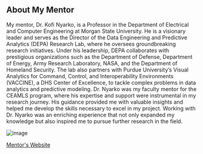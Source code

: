 ## About My Mentor

My mentor, Dr. Kofi Nyarko, is a Professor in the Department of Electrical and Computer Engineering at Morgan State University. He is a visionary leader and serves as the Director of the Data Engineering and Predictive Analytics (DEPA) Research Lab, where he oversees groundbreaking research initiatives. Under his leadership, DEPA collaborates with prestigious organizations such as the Department of Defense, Department of Energy, Army Research Laboratory, NASA, and the Department of Homeland Security. The lab also partners with Purdue University’s Visual Analytics for Command, Control, and Interoperability Environments (VACCINE), a DHS Center of Excellence, to tackle complex problems in data analytics and predictive modeling. Dr. Nyarko was my faculty mentor for the CEAMLS program, where his expertise and support were instrumental in my research journey. His guidance provided me with valuable insights and helped me develop the skills necessary to excel in my project. Working with Dr. Nyarko was an enriching experience that not only expanded my knowledge but also inspired me to pursue further research in the field.



![image](https://github.com/user-attachments/assets/30be3567-4c57-4c22-8ef7-f41fd88daa89)


[Mentor's Website](https://www.linkedin.com/in/kofinyarko/)


